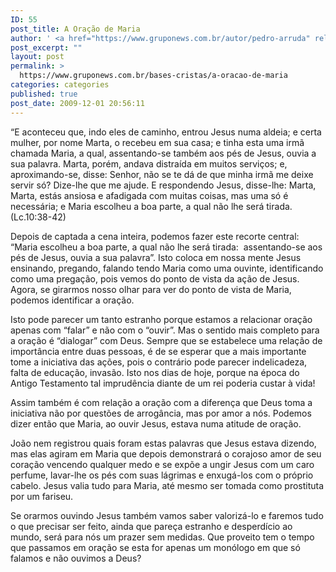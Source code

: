 ```yaml
---
ID: 55
post_title: A Oração de Maria
author: ' <a href="https://www.gruponews.com.br/autor/pedro-arruda" rel="tag">Pedro Arruda</a>'
post_excerpt: ""
layout: post
permalink: >
  https://www.gruponews.com.br/bases-cristas/a-oracao-de-maria
categories: categories
published: true
post_date: 2009-12-01 20:56:11
---
```

“E aconteceu que, indo eles de caminho, entrou Jesus numa aldeia; e certa mulher, por nome Marta, o recebeu em sua casa; e tinha esta uma irmã chamada Maria, a qual, assentando-se também aos pés de Jesus, ouvia a sua palavra. Marta, porém, andava distraída em muitos serviços; e, aproximando-se, disse: Senhor, não se te dá de que minha irmã me deixe servir só? Dize-lhe que me ajude. E respondendo Jesus, disse-lhe: Marta, Marta, estás ansiosa e afadigada com muitas coisas, mas uma só é necessária; e Maria escolheu a boa parte, a qual não lhe será tirada. (Lc.10:38-42)

Depois de captada a cena inteira, podemos fazer este recorte central: “Maria escolheu a boa parte, a qual não lhe será tirada:  assentando-se aos pés de Jesus, ouvia a sua palavra”. Isto coloca em nossa mente Jesus ensinando, pregando, falando tendo Maria como uma ouvinte, identificando como uma pregação, pois vemos do ponto de vista da ação de Jesus. Agora, se girarmos nosso olhar para ver do ponto de vista de Maria, podemos identificar a oração.

Isto pode parecer um tanto estranho porque estamos a relacionar oração apenas com “falar” e não com o “ouvir”. Mas o sentido mais completo para a oração é “dialogar” com Deus. Sempre que se estabelece uma relação de importância entre duas pessoas, é de se esperar que a mais importante tome a iniciativa das ações, pois o contrário pode parecer indelicadeza, falta de educação, invasão. Isto nos dias de hoje, porque na época do Antigo Testamento tal imprudência diante de um rei poderia custar à vida!

Assim também é com relação a oração com a diferença que Deus toma a iniciativa não por questões de arrogância, mas por amor a nós. Podemos dizer então que Maria, ao ouvir Jesus, estava numa atitude de oração.

João nem registrou quais foram estas palavras que Jesus estava dizendo, mas elas agiram em Maria que depois demonstrará o corajoso amor de seu coração vencendo qualquer medo e se expõe a ungir Jesus com um caro perfume, lavar-lhe os pés com suas lágrimas e enxugá-los com o próprio cabelo. Jesus valia tudo para Maria, até mesmo ser tomada como prostituta por um fariseu.

Se orarmos ouvindo Jesus também vamos saber valorizá-lo e faremos tudo o que precisar ser feito, ainda que pareça estranho e desperdício ao mundo, será para nós um prazer sem medidas. Que proveito tem o tempo que passamos em oração se esta for apenas um monólogo em que só falamos e não ouvimos a Deus?